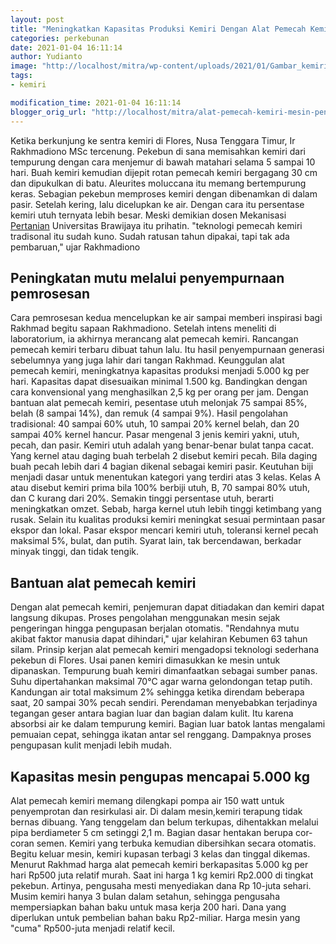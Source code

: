 ```yaml
---
layout: post
title: "Meningkatkan Kapasitas Produksi Kemiri Dengan Alat Pemecah Kemiri"
categories: perkebunan
date: 2021-01-04 16:11:14
author: Yudianto
image: "http://localhost/mitra/wp-content/uploads/2021/01/Gambar_kemiri1_1024x636.jpg"
tags:
- kemiri

modification_time: 2021-01-04 16:11:14
blogger_orig_url: "http://localhost/mitra/alat-pemecah-kemiri-mesin-pengupas.html"
---
```


Ketika berkunjung ke sentra kemiri di Flores, Nusa Tenggara Timur, Ir Rakhmadiono MSc tercenung. Pekebun di sana memisahkan kemiri dari tempurung dengan cara menjemur di bawah matahari selama 5 sampai 10 hari. Buah kemiri kemudian dijepit rotan <span class="keyword _ngcontent-zht-101" aria-hidden="false">pemecah kemiri</span> bergagang 30 cm dan dipukulkan di batu. Aleurites moluccana itu memang bertempurung keras.
Sebagian pekebun memproses kemiri dengan dibenamkan di dalam pasir. Setelah kering, lalu dicelupkan ke air. Dengan cara itu persentase kemiri utuh ternyata lebih besar. Meski demikian dosen Mekanisasi <a class="wpil_keyword_link" href="http://127.0.0.1/mitra/pertanian"   title="Pertanian" data-wpil-keyword-link="linked">Pertanian</a> Universitas Brawijaya itu prihatin. "teknologi <span class="keyword _ngcontent-zht-101" aria-hidden="false">pemecah kemiri</span> tradisonal itu sudah kuno. Sudah ratusan tahun dipakai, tapi tak ada pembaruan," ujar Rakhmadiono
<h2 id="Mesin">Peningkatan mutu melalui penyempurnaan pemrosesan</h2>
Cara pemrosesan kedua mencelupkan ke air sampai memberi inspirasi bagi Rakhmad begitu sapaan Rakhmadiono. Setelah intens meneliti di laboratorium, ia akhirnya merancang alat pemecah kemiri. Rancangan pemecah kemiri terbaru dibuat tahun lalu. Itu hasil penyempurnaan generasi sebelumnya yang juga lahir dari tangan Rakhmad.
Keunggulan alat pemecah kemiri, meningkatnya kapasitas produksi menjadi 5.000 kg per hari. Kapasitas dapat disesuaikan minimal 1.500 kg. Bandingkan dengan cara konvensional yang menghasilkan 2,5 kg per orang per jam. Dengan bantuan alat pemecah kemiri, pesentase utuh melonjak 75 sampai 85%, belah (8 sampai 14%), dan remuk (4 sampai 9%).
Hasil pengolahan tradisional: 40 sampai 60% utuh, 10 sampai 20% kernel belah, dan 20 sampai 40% kernel hancur. Pasar mengenal 3 jenis kemiri yakni, utuh, pecah, dan pasir. Kemiri utuh adalah yang benar-benar bulat tanpa cacat. Yang kernel atau daging buah terbelah 2 disebut kemiri pecah. Bila daging buah pecah lebih dari 4 bagian dikenal sebagai kemiri pasir.
Keutuhan biji menjadi dasar untuk menentukan kategori yang terdiri atas 3 kelas. Kelas A atau disebut kemiri prima bila 100% berbiji utuh, B, 70 sampai 80% utuh, dan C kurang dari 20%. Semakin tinggi persentase utuh, berarti meningkatkan omzet. Sebab, harga kernel utuh lebih tinggi ketimbang yang rusak.
Selain itu kualitas produksi kemiri meningkat sesuai permintaan pasar ekspor dan lokal. Pasar ekspor mencari kemiri utuh, toleransi kernel pecah maksimal 5%, bulat, dan putih. Syarat lain, tak bercendawan, berkadar minyak tinggi, dan tidak tengik.
<h2 id="Mesin">Bantuan alat pemecah kemiri</h2>
Dengan alat pemecah kemiri, penjemuran dapat ditiadakan dan kemiri dapat langsung dikupas. Proses pengolahan menggunakan mesin sejak pengeringan hingga pengupasan berjalan otomatis. "Rendahnya mutu akibat faktor manusia dapat dihindari," ujar kelahiran Kebumen 63 tahun silam.
Prinsip kerjan alat pemecah kemiri mengadopsi teknologi sederhana pekebun di Flores. Usai panen kemiri dimasukkan ke mesin untuk dipanaskan. Tempurung buah kemiri dimanfaatkan sebagai sumber panas. Suhu dipertahankan maksimal 70°C agar warna gelondongan tetap putih. Kandungan air total maksimum 2% sehingga ketika direndam beberapa saat, 20 sampai 30% pecah sendiri.
Perendaman menyebabkan terjadinya tegangan geser antara bagian luar dan bagian dalam kulit. Itu karena absorbsi air ke dalam tempurung kemiri. Bagian luar batok lantas mengalami pemuaian cepat, sehingga ikatan antar sel renggang. Dampaknya proses pengupasan kulit menjadi lebih mudah.
<h2>Kapasitas mesin pengupas mencapai 5.000 kg</h2>
Alat pemecah kemiri memang dilengkapi pompa air 150 watt untuk penyemprotan dan resirkulasi air. Di dalam mesin,kemiri terapung tidak bernas dibuang. Yang tenggelam dan belum terkupas, dihentakkan melalui pipa berdiameter 5 cm setinggi 2,1 m. Bagian dasar hentakan berupa cor-coran semen. Kemiri yang terbuka kemudian dibersihkan secara otomatis. Begitu keluar mesin, kemiri kupasan terbagi 3 kelas dan tinggal dikemas.
Menurut Rakhmad harga alat pemecah kemiri berkapasitas 5.000 kg per hari Rp500 juta relatif murah. Saat ini harga 1 kg kemiri Rp2.000 di tingkat pekebun. Artinya, pengusaha mesti menyediakan dana Rp 10-juta sehari. Musim kemiri hanya 3 bulan dalam setahun, sehingga pengusaha mempersiapkan bahan baku untuk masa kerja 200 hari. Dana yang diperlukan untuk pembelian bahan baku Rp2-miliar. Harga mesin yang "cuma" Rp500-juta menjadi relatif kecil.

